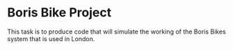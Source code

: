 # Boris Bike Project
This task is to produce code that will simulate the working of the Boris Bikes
system that is used in London.

